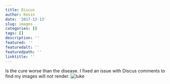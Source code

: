 ```yaml
---
title: Discus
author: Kevin
date: '2017-12-13'
slug: images
categories: []
tags: []
description: ''
featured: ''
featuredalt: ''
featuredpath: ''
linktitle: ''
---
```


Is the cure worse than the disease. I fixed an issue with Discus comments to find my images will not render. 
![luke](/img/luke.jpg)
